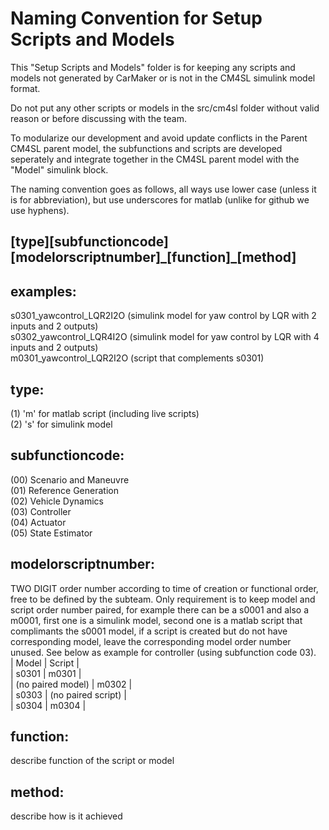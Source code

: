 # Naming Convention for Setup Scripts and Models

<p>
This "Setup Scripts and Models" folder is for keeping any scripts and models not generated by CarMaker or is not in the CM4SL simulink model format.  
  
Do not put any other scripts or models in the src/cm4sl folder without valid reason or before discussing with the team.  
  
To modularize our development and avoid update conflicts in the Parent CM4SL parent model, the subfunctions and scripts are developed seperately and integrate together in the CM4SL parent model with the "Model" simulink block.

The naming convention goes as follows, all ways use lower case (unless it is for abbreviation), but use underscores for matlab (unlike for github we use hyphens).

## [type][subfunctioncode][modelorscriptnumber]\_[function]\_[method]

## examples:  
s0301_yawcontrol_LQR2I2O (simulink model for yaw control by LQR with 2 inputs and 2 outputs)  
s0302_yawcontrol_LQR4I2O (simulink model for yaw control by LQR with 4 inputs and 2 outputs)  
m0301_yawcontrol_LQR2I2O (script that complements s0301)  
  
  
## type:  
(1) 'm' for matlab script (including live scripts)  
(2) 's' for simulink model

## subfunctioncode:  
(00) Scenario and Maneuvre  
(01) Reference Generation  
(02) Vehicle Dynamics  
(03) Controller  
(04) Actuator  
(05) State Estimator  

## modelorscriptnumber:  
TWO DIGIT order number according to time of creation or functional order, free to be defined by the subteam.
Only requirement is to keep model and script order number paired, for example there can be a s0001 and also a m0001, first one is a simulink model, second one is a matlab script that complimants the s0001 model, if a script is created but do not have corresponding model, leave the corresponding model order number unused. See below as example for controller (using subfunction code 03).  
|   Model           | Script              |  
|   s0301           | m0301              |  
| (no paired model) | m0302              |    
|   s0303           | (no paired script) |  
|   s0304           | m0304              |  
  
  
## function:
describe function of the script or model  

## method:
describe how is it achieved  



</p>
